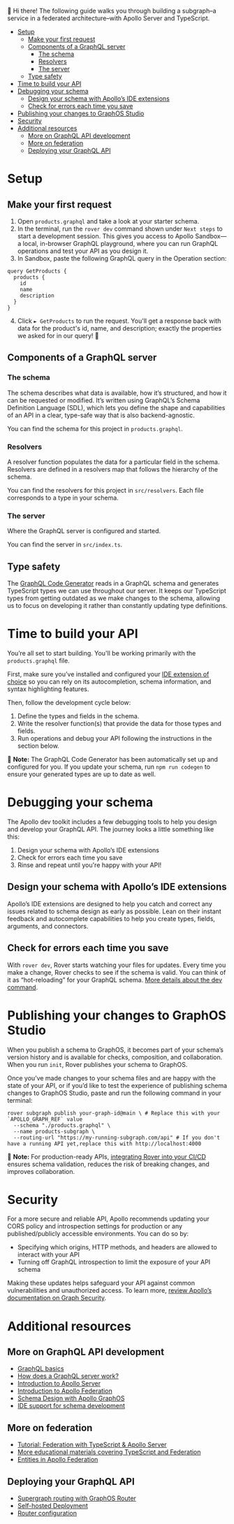 👋 Hi there! The following guide walks you through building a subgraph–a service in a federated architecture–with Apollo Server and TypeScript.

- [Setup](#setup)
  - [Make your first request](#make-your-first-request)
  - [Components of a GraphQL server](#components-of-a-graphql-server)
    - [The schema](#the-schema)
    - [Resolvers](#resolvers)
    - [The server](#the-server)
  - [Type safety](#type-safety)
- [Time to build your API](#time-to-build-your-api)
- [Debugging your schema](#debugging-your-schema)
  - [Design your schema with Apollo’s IDE extensions](#design-your-schema-with-apollos-ide-extensions)
  - [Check for errors each time you save](#check-for-errors-each-time-you-save)
- [Publishing your changes to GraphOS Studio](#publishing-your-changes-to-graphos-studio)
- [Security](#security)
- [Additional resources](#additional-resources)
  - [More on GraphQL API development](#more-on-graphql-api-development)
  - [More on federation](#more-on-federation)
  - [Deploying your GraphQL API](#deploying-your-graphql-api)


# Setup

## Make your first request
1. Open `products.graphql` and take a look at your starter schema.
2. In the terminal, run the `rover dev` command shown under `Next steps` to start a development session. This gives you access to Apollo Sandbox—a local, in-browser GraphQL playground, where you can run GraphQL operations and test your API as you design it.
3. In Sandbox, paste the following GraphQL query in the Operation section:

```
query GetProducts {
  products {
    id
    name
    description
  }
}
```

4. Click  `► GetProducts` to run the request. You'll get a response back with data for the product's id, name, and description; exactly the properties we asked for in our query! 🎉

## Components of a GraphQL server

### The schema
The schema describes what data is available, how it’s structured, and how it can be requested or modified. It’s written using GraphQL’s Schema Definition Language (SDL), which lets you define the shape and capabilities of an API in a clear, type-safe way that is also backend-agnostic.

You can find the schema for this project in `products.graphql`.

### Resolvers
A resolver function populates the data for a particular field in the schema. Resolvers are defined in a resolvers map that follows the hierarchy of the schema.

You can find the resolvers for this project in `src/resolvers`. Each file corresponds to a type in your schema.

### The server
Where the GraphQL server is configured and started. 

You can find the server in `src/index.ts`.

## Type safety
The [GraphQL Code Generator](https://the-guild.dev/graphql/codegen) reads in a GraphQL schema and generates TypeScript types we can use throughout our server. It keeps our TypeScript types from getting outdated as we make changes to the schema, allowing us to focus on developing it rather than constantly updating type definitions.

# Time to build your API

You’re all set to start building. You'll be working primarily with the `products.graphql` file.

First, make sure you’ve installed and configured your [IDE extension of choice](https://www.apollographql.com/docs/graphos/schema-design/ide-support) so you can rely on its autocompletion, schema information, and syntax highlighting features.

Then, follow the development cycle below:
1. Define the types and fields in the schema.
2. Write the resolver function(s) that provide the data for those types and fields.
3. Run operations and debug your API following the instructions in the section below.

📓 **Note:** The GraphQL Code Generator has been automatically set up and configured for you. If you update your schema, run `npm run codegen` to ensure your generated types are up to date as well.

# Debugging your schema
The Apollo dev toolkit includes a few debugging tools to help you design and develop your GraphQL API. The journey looks a little something like this:

1. Design your schema with Apollo’s IDE extensions
2. Check for errors each time you save
3. Rinse and repeat until you're happy with your API!

## Design your schema with Apollo’s IDE extensions
Apollo’s IDE extensions are designed to help you catch and correct any issues related to schema design as early as possible. Lean on their instant feedback and autocomplete capabilities to help you create types, fields, arguments, and connectors.

## Check for errors each time you save
With `rover dev`, Rover starts watching your files for updates. Every time you make a change, Rover checks to see if the schema is valid. You can think of it as “hot-reloading” for your GraphQL schema. [More details about the dev command](https://www.apollographql.com/docs/rover/commands/dev).

# Publishing your changes to GraphOS Studio

When you publish a schema to GraphOS, it becomes part of your schema’s version history and is available for checks, composition, and collaboration. When you run `init`, Rover publishes your schema to GraphOS. 

Once you’ve made changes to your schema files and are happy with the state of your API, or if you’d like to test the experience of publishing schema changes to GraphOS Studio, paste and run the following command in your terminal:

```
rover subgraph publish your-graph-id@main \ # Replace this with your `APOLLO_GRAPH_REF` value
  --schema "./products.graphql" \
  --name products-subgraph \
  --routing-url "https://my-running-subgraph.com/api" # If you don't have a running API yet,replace this with http://localhost:4000
```

📓 **Note:** For production-ready APIs, [integrating Rover into your CI/CD](https://www.apollographql.com/docs/rover/ci-cd) ensures schema validation, reduces the risk of breaking changes, and improves collaboration.

# Security
For a more secure and reliable API, Apollo recommends updating your CORS policy and introspection settings for production or any published/publicly accessible environments. You can do so by:


- Specifying which origins, HTTP methods, and headers are allowed to interact with your API
- Turning off GraphQL introspection to limit the exposure of your API schema

Making these updates helps safeguard your API against common vulnerabilities and unauthorized access. To learn more, [review Apollo’s documentation on Graph Security](https://www.apollographql.com/docs/graphos/platform/security/overview).

# Additional resources

## More on GraphQL API development
- [GraphQL basics](https://graphql.com/learn/what-is-graphql/)
- [How does a GraphQL server work?](https://graphql.com/learn/how-does-graphql-work/)
- [Introduction to Apollo Server](https://www.apollographql.com/docs/apollo-server)
- [Introduction to Apollo Federation](https://www.apollographql.com/docs/graphos/schema-design/federated-schemas/federation)
- [Schema Design with Apollo GraphOS](https://www.apollographql.com/docs/graphos/schema-design)
- [IDE support for schema development](https://www.apollographql.com/docs/graphos/schema-design/ide-support)

## More on federation
- [Tutorial: Federation with TypeScript & Apollo Server](https://www.apollographql.com/tutorials/intro-typescript)
- [More educational materials covering TypeScript and Federation](https://www.apollographql.com/tutorials/browse/?categories=federation&languages=TypeScript)
- [Entities in Apollo Federation](https://www.apollographql.com/docs/graphos/schema-design/federated-schemas/entities/intro)

## Deploying your GraphQL API
- [Supergraph routing with GraphOS Router](https://www.apollographql.com/docs/graphos/routing/about-router)
- [Self-hosted Deployment](https://www.apollographql.com/docs/graphos/routing/self-hosted)
- [Router configuration](https://www.apollographql.com/docs/graphos/routing/configuration)